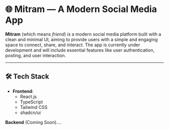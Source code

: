 # 🌐 Mitram — A Modern Social Media App

**Mitram** (which means *friend*) is a modern social media platform built with a clean and minimal UI, aiming to provide users with a simple and engaging space to connect, share, and interact. The app is currently under development and will include essential features like user authentication, posting, and user interaction.

---

## 🛠 Tech Stack

- **Frontend**:
  - React.js
  - TypeScript
  - Tailwind CSS
  - shadcn/ui

 **Backend** (Coming Soon)....


